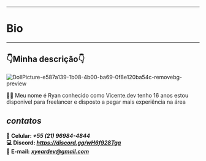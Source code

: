 -----------------------
# Bio #
-----------------------

## 👇Minha descrição👇 ##

![DollPicture-e587a139-1b08-4b00-ba69-0f8e120ba54c-removebg-preview](https://github.com/pigmeu200/Portifolio/assets/143575527/e5462c33-103d-4dbf-b551-64df767efae2)

👨‍💻 Meu nome é Ryan conhecido como Vicente.dev tenho 16 anos estou disponivel para freelancer e disposto a pegar mais experiência na área 

## ***contatos*** ##

**📱 Celular: ***+55 (21) 96984-4844 <br>***
💻 Discord: ***https://discord.gg/wH6f928Tga <br>***
📩 E-mail:** ***xyeardev@gmail.com <br>***



